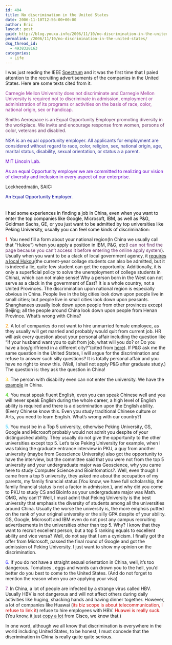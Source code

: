 ```yaml
---
id: 404
title: No discrimination in the United States
date: 2006-11-10T12:56:00+00:00
author: Eric
layout: post
guid: http://blog.youxu.info/2006/11/10/no-discrimination-in-the-united-states/
permalink: /2006/11/10/no-discrimination-in-the-united-states/
dsq_thread_id:
  - 4938328163
categories:
  - Life
---
```

I was just reading the <span onclick="BLOG_clickHandler(this)" class="blsp-spelling-error" id="SPELLING_ERROR_0">IEEE</span> [Spectrum](http://www.spectrum.ieee.org/nov06/inthisissue) and it was the first time that I <span onclick="BLOG_clickHandler(this)" class="blsp-spelling-error" id="SPELLING_ERROR_1">paied</span> attention to the recruiting advertisements of the companies in the United States. Here are some texts cited from it.
  
<span class="down" style="display: block;" id="formatbar_CreateLink" title="Link" onmouseover="ButtonHoverOn(this);" onmouseout="ButtonHoverOff(this);" onmouseup="" onmousedown="CheckFormatting(event);FormatbarButton('richeditorframe', this, 8);ButtonMouseDown(this);"></span>
  
 <span style="color: rgb(153, 51, 153);">Carnegie Mellon University does not discriminate and Carnegie Mellon University is required not to discriminate in admission, employment or ad</span><span style="color: rgb(153, 51, 153);">ministration of its programs or activities on the basis of race, color, national origin, sex or handicap.</span>

 <span style="color: rgb(102, 51, 102);">Smiths Aerospace is an Equal Opportunity Employer promoting diversity in the workplace. We invite and encourage response from women, persons of color, veterans and disabled.</span>

 <span style="color: rgb(51, 51, 153);">NSA is an equal opportunity employer. All applicants for employment are considered without regard to race, color, religion, sex, national origin, age, marital status, disability, sexual orientation, or status a a parent.</span>

 <span style="color: rgb(102, 0, 204);">MIT Lincoln Lab.</span>
  
 <span style="color: rgb(102, 0, 204);">As an equal Opportunity employer we are committed to realizing our vision of diversity and inclusion in every aspect of our enterprise.</span>

 <span style="color: rgb(0, 0, 153);"></span><span onclick="BLOG_clickHandler(this)" class="blsp-spelling-error" id="SPELLING_ERROR_2">Lockheedmatin</span>, <span onclick="BLOG_clickHandler(this)" class="blsp-spelling-error" id="SPELLING_ERROR_3">SAIC</span>:
  
 <span style="color: rgb(0, 0, 153);">An Equal Opportunity Employer.<br /> </span><span style="color: rgb(0, 0, 0);"><br /> </span><span style="color: rgb(0, 0, 0);"><br /> I had some experiences in finding a job in China, even when you want to enter the top companies like Google, Microsoft, IBM, as well as P&#038;G, Goldman Sachs, GE, or you just want to be admitted by top universities like Peking University, usually you can feel some kinds of discrimination:</p> 

<p>
  </span><span style="font-size:130%;"></span><span style="color: rgb(51, 102, 255);"></span><span style="color: rgb(255, 0, 0);">1.</span> You need fill a form about your national region(In China we usually call that &#8220;<span id="misp_compose_1" class="hm">Hukou</span>&#8220;) when you apply a position in IBM, P&#038;G, etc(<span style="color: rgb(102, 51, 102);">I can not find the page because you can&#8217;t access it before entering the online apply system</span>). Usually when you want to be a clack of local government agency, it <a href="http://www.offcn.com/Html/Place/shzl/44_876.html">requires a local <span id="misp_compose_2" class="hm">Hukou</span></a>(the current-year collage students can also be admitted, but it is indeed a lie, quite few student can get the opportunity. Additionally, it is only a superficial policy to solve the unemployment of college students in China), which can not make sense! Why a person born in the West can not serve as a clack in the government of East? It is a whole country, not a United Provinces. The discrimination upon national region is especially obvious in China. People live in the big cities look down upon people live in small cities; but people live in small cities look down upon peasants. <span id="misp_compose_3" class="hm">Shanghanees</span> usually look down upon people from other provinces except Beijing; all the people around China look down upon people from <span id="misp_compose_4" class="hm">Henan</span> Province. What&#8217;s wrong with China?
</p>

<p>
  <span style="color: rgb(255, 153, 0);">2.</span> A lot of companies do not want to hire unmarried female employee, as they usually will get married and probably would quit from current job. HR will ask every question about your personal affair including the question like &#8220;If your husband want you to quit from job, what will you do? or Do you have a boy/girlfriend in a different city?&#8221;(cited from <a href="http://fibonecei.spaces.live.com/blog/cns%2148DD04065BFBD4DE%212185.entry">here</a>). If P&#038;G ask me the same question in the United States, I will argue for the discrimination and refuse to answer such silly questions? It is totally personal affair and you have no right to know this. (Well, I shall not apply P&G after graduate study.) The question is: they ask the question in China!
</p>

<p>
  <span style="color: rgb(255, 204, 0);">3. </span>The person with disability even can not enter the university. We have the <a href="http://www.chinaedunet.com/news/zhuanti/2006/5/content_44722.shtml">example</a> in China.
</p>

<p>
  <span style="color: rgb(51, 204, 0);">4. </span>You must speak fluent English, even you can speak Chinese well and you will never speak English during the whole career, a high level of English ability is required and there is a discrimination upon the English ability. (Every Chinese know this. Even you study traditional Chinese culture or Arts, you need to learn English. What&#8217;s wrong with our country?)
</p>

<p>
  <span style="color: rgb(51, 204, 255);">5.</span> You must be in a Top 5 university, otherwise Peking University, GS, Google and Microsoft probably would not admit you despite of your distinguished ability. They usually do not give the opportunity to the other universities except top 5. Let&#8217;s take Peking University for example, when I was taking the graduate entrance interview in <span id="misp_compose_5" class="hm">PKU</span>, a guy from another university (maybe from <span id="misp_compose_6" class="hm">Geoscience</span> University) also got the opportunity to have the interview, but the committee said that you were not from the top 5 university and your undergraduate major was <span id="misp_compose_7" class="hm">Geoscience</span>, why you came here to study Computer Science and <span id="misp_compose_8" class="hm">Bioinfomatics</span>?. Well, even though I came from a top 5 university, they asked me about the occupation of my parents, my family financial status.(You know, we have full scholarship, the family financial status is not a factor in admission.), and why did you come to <span id="misp_compose_9" class="hm">PKU</span> to study CS and <span id="misp_compose_10" class="hm">Bioinfo</span> as your undergraduate major was Math. <span id="misp_compose_11" class="hm">OMG</span>, why can&#8217;t? Well, I must admit that Peking University is the best university that emphasis the diversity of students among all the universities around China. Usually the worse the university is, the more <span id="misp_compose_12" class="hm">emphsis</span> putted on the rank of your original university or the silly GPA despite of your ability. GS, Google, Microsoft and IBM even do not post any campus recruiting advertisements in the universities other than top 5. Why? I know that they want to recruit excellent person, but a top 5 ranking equals to excellent ability and vice <span id="misp_compose_13" class="hm">versa</span>? Well, do not say that I am a cynicism. I finally got the offer from Microsoft, passed the final round of Google and got the admission of Peking University. I just want to show my opinion on the discrimination.
</p>

<p>
  <span style="color: rgb(51, 51, 255);">6. </span>If you do not have a straight sexual orientation in China, well, it&#8217;s too dangerous. Tomatoes , eggs and words can drown you to the hell, you&#8217;d better do you best to come to the United States. (And do not forget to mention the reason when you are applying your visa)
</p>

<p>
  <span style="color: rgb(153, 51, 153);">7. </span>In China, a lot of people are infected by a strange virus called <span id="misp_compose_15" class="hm">HBV</span>. Usually <span id="misp_compose_16" class="hm">HBV</span> is not dangerous and will not affect others during daily activities like <span id="misp_compose_17" class="hm">huging</span>, shacking hands and having dinner together. However, a lot of companies like <span id="misp_compose_18" class="hm">Huawai</span> (<span style="color: rgb(204, 0, 0);">its biz scope is about telecommunication, I refuse to link it</span>) refuse to hire employees with <span id="misp_compose_19" class="hm">HBV</span>. <span style="color: rgb(204, 0, 0);" id="misp_compose_20" class="hm">Huawei</span><span style="color: rgb(204, 0, 0);"> is really suck.</span> (You know, it just <a href="http://www.chinadaily.com.cn/english/doc/2004-07/30/content_353070.htm">copy a lot</a> from<span style="text-decoration: underline;"></span> <span style="color: rgb(0, 0, 0);">Cisco,</span><span style="color: rgb(0, 0, 0);"> we know that.)</p> 
  
  <p>
    In one word, although we all know that discrimination is everywhere in the world including United States, to be honest, I must concede that </span><span style="color: rgb(0, 0, 0);">the discrimination in China is really quite quite serious.</span>
  </p>